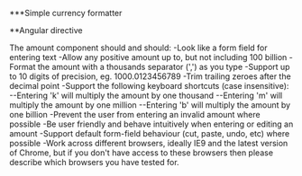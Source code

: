 ***Simple currency formatter

**Angular directive

The amount component should and should:
-Look like a form field for entering text
-Allow any positive amount up to, but not including 100 billion
-Format the amount with a thousands separator (',') as you type
-Support up to 10 digits of precision, eg. 1000.0123456789
-Trim trailing zeroes after the decimal point
-Support the following keyboard shortcuts (case insensitive):
--Entering 'k' will multiply the amount by one thousand
--Entering 'm' will multiply the amount by one million
--Entering 'b' will multiply the amount by one billion
-Prevent the user from entering an invalid amount where possible
-Be user friendly and behave intuitively when entering or editing an amount
-Support default form-field behaviour (cut, paste, undo, etc) where possible
-Work across different browsers, ideally IE9 and the latest version of Chrome, but if you don't have access to these browsers then please describe which browsers you have tested for.

